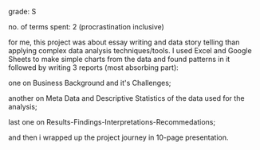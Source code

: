 grade: S

no. of terms spent: 2 (procrastination inclusive)

for me, this project was about essay writing and data story telling than applying complex data analysis techniques/tools.
I used Excel and Google Sheets to make simple charts from the data and found patterns in it followed by writing 3 reports (most absorbing part):

one on Business Background and it's Challenges;

another on Meta Data and Descriptive Statistics of the data used for the analysis; 

last one on Results-Findings-Interpretations-Recommedations;

and then i wrapped up the project journey in 10-page presentation.
